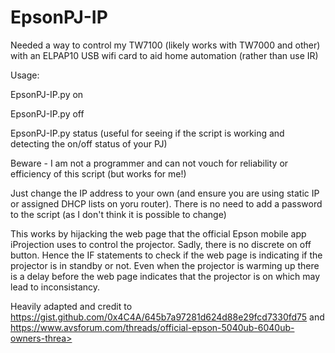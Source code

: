 # EpsonPJ-IP

Needed a way to control my TW7100 (likely works with TW7000 and other) with an ELPAP10 USB wifi card to aid home automation (rather than use IR)

Usage:

EpsonPJ-IP.py on

EpsonPJ-IP.py off

EpsonPJ-IP.py status     (useful for seeing if the script is working and detecting the on/off status of your PJ)

Beware - I am not a programmer and can not vouch for reliability or efficiency of this script (but works for me!)

Just change the IP address to your own (and ensure you are using static IP or assigned DHCP lists on yoru router). There is no need to add a password to the script (as I don't think it is possible to change)

This works by hijacking the web page that the official Epson mobile app iProjection uses to control the projector. Sadly, there is no discrete on off button. Hence the IF statements to check if the web page is indicating if the projector is in standby or not. Even when the projector is warming up there is a delay before the web page indicates that the projector is on which may lead to inconsistancy.

Heavily adapted and credit to https://gist.github.com/0x4C4A/645b7a97281d624d88e29fcd7330fd75 and https://www.avsforum.com/threads/official-epson-5040ub-6040ub-owners-threa>


